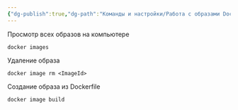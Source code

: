 ```yaml
---
{"dg-publish":true,"dg-path":"Команды и настройки/Работа с образами Docker.md","permalink":"/komandy-i-nastrojki/rabota-s-obrazami-docker/","updated":"2024-10-06T02:50:54+03:00"}
---
```


Просмотр всех образов на компьютере
```console
docker images
```

Удаление образа 
```console
docker image rm <ImageId>
```

Создание образа из Dockerfile
```console
docker image build
```